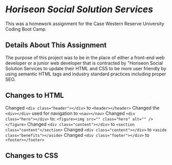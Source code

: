 # __*Horiseon Social Solution Services*__
This was a homework assignment for the Case Western Reserve University Coding Boot Camp.


## __Details About This Assignment__
The purpose of this project was to be in the place of either a front-end web developer or a junior web developer that is contracted by "Horiseon Social Solution Services to update their HTML and CSS to be more user friendly by using semantic HTML tags and industry standard practices including proper SEO.


## Changes to HTML
Changed `<div class="header"></div>` to `<header></header>`
Changed the `<div></div>` used for navigation to `<nav></nav>`
Changed `<div class="hero"></div>` to: `<figure><img src="" class="hero" alt="" /></figure>`
Changed `<div class="content"></div>` to `<section class="content"</section>`
Changed `<div class="content"></div>` to `<aside class="benefits"></aside>`
Changed `<div class="footer"></div>` to `<footer></footer>`



## Changes to CSS